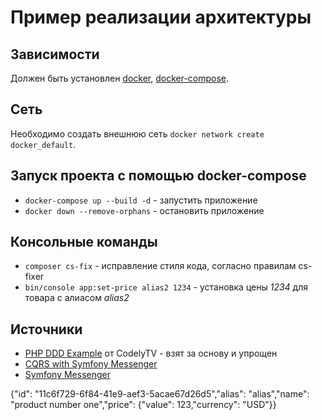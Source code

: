 # Пример реализации архитектуры

## Зависимости
Должен быть установлен [docker](https://www.docker.com/), [docker-compose](https://docs.docker.com/compose/). 

## Сеть
Необходимо создать внешнюю сеть `docker network create docker_default`.

## Запуск проекта с помощью docker-compose
* `docker-compose up --build -d` - запустить приложение
* `docker down --remove-orphans` - остановить приложение

## Консольные команды
* `composer cs-fix` - исправление стиля кода, согласно правилам cs-fixer
* `bin/console app:set-price alias2 1234` - установка цены _1234_ для товара с алиасом _alias2_

## Источники
* [PHP DDD Example](https://github.com/CodelyTV/php-ddd-example) от CodelyTV - взят за основу и упрощен
* [CQRS with Symfony Messenger](https://dev.to/adgaray/cqrs-with-symfony-messenger-2h3g)
* [Symfony Messenger](https://symfony.com/doc/current/messenger.html)
  
{"id": "11c6f729-6f84-41e9-aef3-5acae67d26d5","alias": "alias","name": "product number one","price": {"value": 123,"currency": "USD"}}